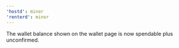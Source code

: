 ```yaml
---
'hostd': minor
'renterd': minor
---
```


The wallet balance shown on the wallet page is now spendable plus unconfirmed.
